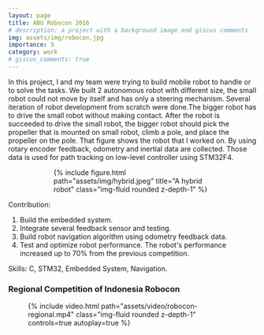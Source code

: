 ```yaml
---
layout: page
title: ABU Robocon 2016
# description: a project with a background image and giscus comments
img: assets/img/robocon.jpg
importance: 5
category: work
# giscus_comments: true
---
```


In this project, I and my team were trying to build mobile robot to handle or to solve the
tasks. We built 2 autonomous robot with different size, the small robot could not move by itself and has only a
steering mechanism. Several iteration of robot development from scratch were done.The bigger robot has to drive the
small robot without making contact. After the robot is succeeded to drive the small robot, the bigger robot should
pick the propeller that is mounted on small robot, climb a pole, and place the propeller on the pole. That figure shows the robot that I worked on. By using rotary encoder feedback, odometry and inertial data are collected. Those data is used for path tracking on low-level controller using STM32F4. 

<div class="col-sm mt-3 mt-md-0" style="max-width: 320px; margin: auto;">
    {% include figure.html path="assets/img/hybrid.jpeg" title="A hybrid robot" class="img-fluid rounded z-depth-1" %}
</div>

Contribution:
1. Build the embedded system.
2. Integrate several feedback sensor and testing.
3. Build robot navigation algorithm using odometry feedback data.
4. Test and optimize robot performance. The robot's performance increased up to 70% from the previous competition.

Skills: C, STM32, Embedded System, Navigation.

### Regional Competition of Indonesia Robocon
<figure class="d-flex justify-content-center align-items-center" style="height: 100%;">
    <div class="rotate-video" style="max-width: 640px;">
        {% include video.html path="assets/video/robocon-regional.mp4" class="img-fluid rounded z-depth-1" controls=true autoplay=true %}
    </div>
</figure>

### National Competition of Indonesia Robocon
<figure class="d-flex justify-content-center align-items-center" style="height: 100%;">
    <div class="rotate-video" style="max-width: 640px;">
        {% include video.html path="assets/video/robocon-national.mp4" class="img-fluid rounded z-depth-1" controls=true autoplay=true %}
    </div>
</figure>


### ABU Robocon 2016
<figure class="d-flex justify-content-center align-items-center" style="height: 100%;">
    <div class="rotate-video" style="max-width: 640px;">
        {% include video.html path="assets/video/abu-robocon.mp4" class="img-fluid rounded z-depth-1" controls=true autoplay=true %}
    </div>
</figure>

